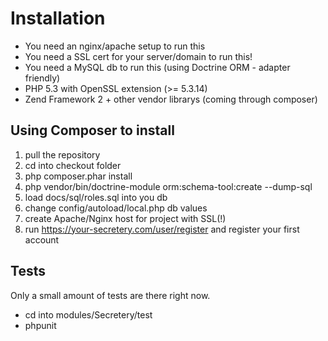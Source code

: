 Installation
============
- You need an nginx/apache setup to run this
- You need a SSL cert for your server/domain to run this!
- You need a MySQL db to run this (using Doctrine ORM - adapter friendly)
- PHP 5.3 with OpenSSL extension (>= 5.3.14)
- Zend Framework 2 + other vendor librarys (coming through composer)

Using Composer to install
-------------------------
1. pull the repository
2. cd into checkout folder
3. php composer.phar install
4. php vendor/bin/doctrine-module orm:schema-tool:create --dump-sql
5. load docs/sql/roles.sql into you db 
6. change config/autoload/local.php db values
7. create Apache/Nginx host for project with SSL(!)
8. run https://your-secretery.com/user/register and register your first account

Tests
-----
Only a small amount of tests are there right now.

- cd into modules/Secretery/test
- phpunit
